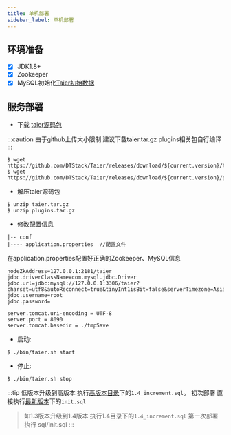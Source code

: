 ```yaml
---
title: 单机部署
sidebar_label: 单机部署
---
```


## 环境准备

- [x] JDK1.8+
- [x] Zookeeper
- [x] MySQL初始化[Taier初始数据](https://github.com/DTStack/Taier/blob/master/sql/init.sql)

## 服务部署

- 下载 [taier源码包](https://github.com/DTStack/Taier/releases)

:::caution 由于github上传大小限制 建议下载taier.tar.gz plugins相关包自行编译
:::

```shell
$ wget https://github.com/DTStack/Taier/releases/download/${current.version}/taier.tar.gz
$ wget https://github.com/DTStack/Taier/releases/download/${current.version}/plugins.tar.gz
```

- 解压taier源码包

```shell
$ unzip taier.tar.gz
$ unzip plugins.tar.gz
```

- 修改配置信息
```shell
|-- conf 
|---- application.properties  //配置文件
```

在application.properties配置好正确的Zookeeper、MySQL信息
```properties
nodeZkAddress=127.0.0.1:2181/taier
jdbc.driverClassName=com.mysql.jdbc.Driver
jdbc.url=jdbc:mysql://127.0.0.1:3306/taier?charset=utf8&autoReconnect=true&tinyInt1isBit=false&serverTimezone=Asia/Shanghai
jdbc.username=root
jdbc.password=

server.tomcat.uri-encoding = UTF-8
server.port = 8090
server.tomcat.basedir = ./tmpSave
```

* 启动:
```shell
$ ./bin/taier.sh start
```
* 停止:
```shell
$ ./bin/taier.sh stop
```

:::tip 低版本升级到高版本 执行[高版本目录](https://github.com/DTStack/Taier/tree/master/sql)下的`1.4_increment.sql`。
初次部署 直接执行[最新版本](https://github.com/DTStack/Taier/tree/master/sql)下的`init.sql`
> 如1.3版本升级到1.4版本 执行1.4目录下的`1.4_increment.sql`
> 第一次部署执行 sql/init.sql
:::
